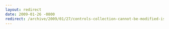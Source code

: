 ```yaml
---
layout: redirect
date: 2009-01-26 -0800
redirect: /archive/2009/01/27/controls-collection-cannot-be-modified-issue-with-asp.net-mvc-rc1.aspx/
---
```

